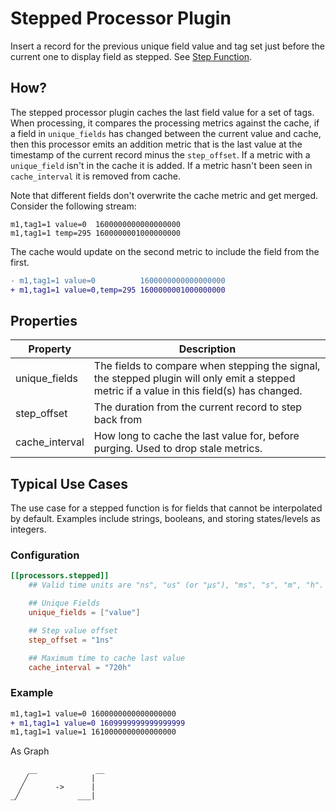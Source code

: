 # Stepped Processor Plugin

Insert a record for the previous unique field value and tag set just before the current one to display field as stepped. See [Step Function](https://en.wikipedia.org/wiki/Step_function). 

## How?

The stepped processor plugin caches the last field value for a set of tags. When processing, it compares the processing metrics against the cache, if a field in `unique_fields` has changed between the current value and cache, then this processor emits an addition metric that is the last value at the timestamp of the current record minus the `step_offset`. If a metric with a `unique_field` isn't in the cache it is added. If a metric hasn't been seen in `cache_interval` it is removed from cache.

Note that different fields don't overwrite the cache metric and get merged. Consider the following stream:

```
m1,tag1=1 value=0  1600000000000000000
m1,tag1=1 temp=295 1600000001000000000
```

The cache would update on the second metric to include the field from the first.

```diff
- m1,tag1=1 value=0          1600000000000000000
+ m1,tag1=1 value=0,temp=295 1600000001000000000
```

## Properties

| Property       | Description                                                                                                                                 |
|----------------|---------------------------------------------------------------------------------------------------------------------------------------------|
| unique_fields  | The fields to compare when stepping the signal, the stepped plugin will only emit a stepped metric if a value in this field(s) has changed. |
| step_offset    | The duration from the current record to step back from                                                                                      |
| cache_interval | How long to cache the last value for, before purging. Used to drop stale metrics.                                                           |


## Typical Use Cases

The use case for a stepped function is for fields that cannot be interpolated by default. Examples include strings, booleans, and storing states/levels as integers.

### Configuration

```toml
[[processors.stepped]]
	## Valid time units are "ns", "us" (or "µs"), "ms", "s", "m", "h".

	## Unique Fields
	unique_fields = ["value"]

	## Step value offset
	step_offset = "1ns"

	## Maximum time to cache last value
	cache_interval = "720h"
```


### Example

```diff
m1,tag1=1 value=0 1600000000000000000
+ m1,tag1=1 value=0 1609999999999999999
m1,tag1=1 value=1 1610000000000000000
```

As Graph

```
    __             __
   ╱              |
  ╱       ->      |
_╱             ___|
```